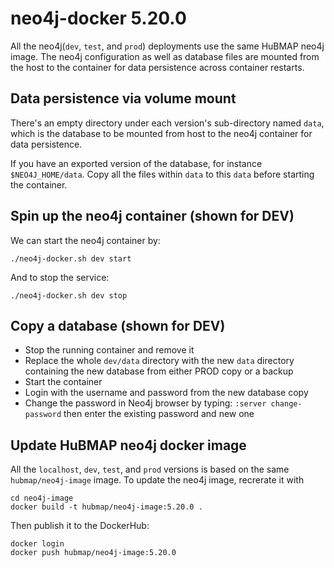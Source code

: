 # neo4j-docker 5.20.0

All the neo4j(`dev`, `test`, and `prod`) deployments use the same HuBMAP neo4j image. The neo4j configuration as well as database files are mounted from the host to the container for data persistence across container restarts.

## Data persistence via volume mount

There's an empty directory under each version's sub-directory named `data`, which is the database to be mounted from host to the neo4j container for data persistence.

If you have an exported version of the database, for instance `$NEO4J_HOME/data`. Copy all the files within `data` to this `data` before starting the container.


## Spin up the neo4j container (shown for DEV)

We can start the neo4j container by:

````
./neo4j-docker.sh dev start
````

And to stop the service:

````
./neo4j-docker.sh dev stop
````

## Copy a database (shown for DEV)

- Stop the running container and remove it
- Replace the whole `dev/data` directory with the new `data` directory containing the new database from either PROD copy or a backup
- Start the container 
- Login with the username and password from the new database copy
- Change the password in Neo4j browser by typing: `:server change-password` then enter the existing password and new one

## Update HuBMAP neo4j docker image

All the `localhost`, `dev`, `test`, and `prod` versions is based on the same `hubmap/neo4j-image` image. To update the neo4j image, recrerate it with 

````
cd neo4j-image
docker build -t hubmap/neo4j-image:5.20.0 .
````

Then publish it to the DockerHub:

````
docker login
docker push hubmap/neo4j-image:5.20.0
````
